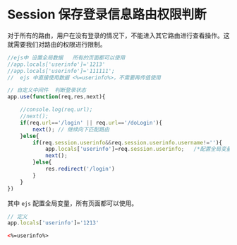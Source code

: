 # Session 保存登录信息路由权限判断

对于所有的路由，用户在没有登录的情况下，不能进入其它路由进行查看操作。这就需要我们对路由的权限进行限制。

```js
//ejs中 设置全局数据   所有的页面都可以使用
//app.locals['userinfo']='1213'
//app.locals['userinfo']='111111';
//  ejs 中直接使用数据 <%=userinfo%>，不需要再传值使用

// 自定义中间件  判断登录状态
app.use(function(req,res,next){

    //console.log(req.url);
    //next();
    if(req.url=='/login' || req.url=='/doLogin'){
        next(); // 继续向下匹配路由
    }else{
        if(req.session.userinfo&&req.session.userinfo.username!=''){   /*判断有没有登录*/
            app.locals['userinfo']=req.session.userinfo;   /*配置全局变量  可以在任何模板里面使用*/
            next();
        }else{
            res.redirect('/login')
        }
    }
})

```

其中  `ejs` 配置全局变量，所有页面都可以使用。

```js
// 定义
app.locals['userinfo']='1213'
```

```html
<%=userinfo%>
```
